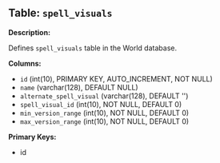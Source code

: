 ## Table: `spell_visuals`

**Description:**

Defines `spell_visuals` table in the World database.

**Columns:**
- `id` (int(10), PRIMARY KEY, AUTO_INCREMENT, NOT NULL)
- `name` (varchar(128), DEFAULT NULL)
- `alternate_spell_visual` (varchar(128), DEFAULT '')
- `spell_visual_id` (int(10), NOT NULL, DEFAULT 0)
- `min_version_range` (int(10), NOT NULL, DEFAULT 0)
- `max_version_range` (int(10), NOT NULL, DEFAULT 0)

**Primary Keys:**
- id